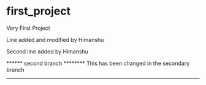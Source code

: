# first_project
Very First Project

Line added and modified by Himanshu

Second line added by Himanshu


****** second branch ********
This has been changed in the secondary branch
********************************